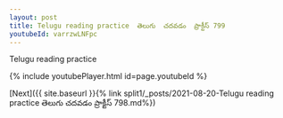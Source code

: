 ```yaml
---
layout: post
title: Telugu reading practice  తెలుగు  చదవడం  ప్రాక్టీస్ 799
youtubeId: varrzwLNFpc
---
```

 
 
Telugu reading practice
 
 
 
 
 


{% include youtubePlayer.html id=page.youtubeId %}
 
[Next]({{ site.baseurl }}{% link  split1/_posts/2021-08-20-Telugu reading practice  తెలుగు  చదవడం  ప్రాక్టీస్ 798.md%})
 

